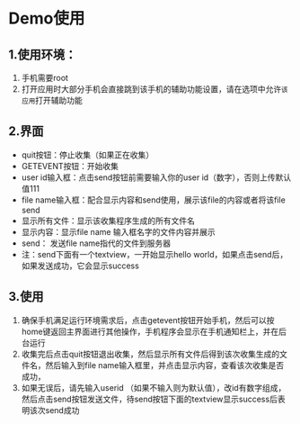 # Demo使用

## 1.使用环境：  
1. 手机需要root
2. 打开应用时大部分手机会直接跳到该手机的辅助功能设置，请在选项中允许`该应用`打开辅助功能

## 2.界面
- quit按钮：停止收集（如果正在收集）
- GETEVENT按钮：开始收集
- user id输入框：点击send按钮前需要输入你的user id（数字），否则上传默认值111
- file name输入框：配合显示内容和send使用，展示该file的内容或者将该file send
- 显示所有文件：显示该收集程序生成的所有文件名
- 显示内容：显示file name 输入框名字的文件内容并展示
- send： 发送file name指代的文件到服务器
- 注：send下面有一个textview，一开始显示hello world，如果点击send后，如果发送成功，它会显示success
  
## 3.使用
1. 确保手机满足运行环境需求后，点击getevent按钮开始手机，然后可以按home键返回主界面进行其他操作，手机程序会显示在手机通知栏上，并在后台运行
2. 收集完后点击quit按钮退出收集，然后显示所有文件后得到该次收集生成的文件名，然后输入到file name输入框里，并点击显示内容，查看该次收集是否成功，
3. 如果无误后，请先输入userid （如果不输入则为默认值），改id有数字组成，然后点击send按钮发送文件，待send按钮下面的textview显示success后表明该次send成功
